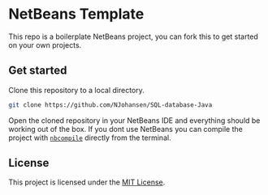 # NetBeans Template

This repo is a boilerplate NetBeans project, you can fork this to get started
on your own projects.

## Get started

Clone this repository to a local directory.
```sh
git clone https://github.com/NJohansen/SQL-database-Java
```
Open the cloned repository in your NetBeans IDE and everything should be
working out of the box.
If you dont use NetBeans you can compile the project with [`nbcompile`](https://github.com/kvartborg/nbcompile)
directly from the terminal.

## License

This project is licensed under the [MIT License](https://github.com/kvartborg/1-semesterprojekt/blob/master/LICENSE).
